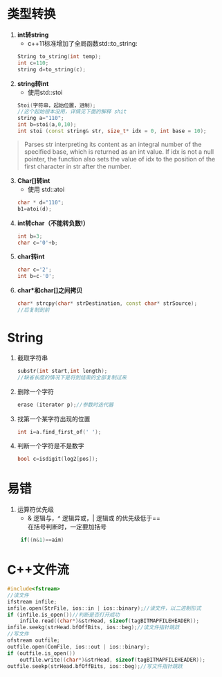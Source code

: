 # 类型转换
1.  **int转string**
	- c++11标准增加了全局函数std::to_string:
    ```c++
    String to_string(int temp);
    int c=110;
    string d=to_string(c);
    ```
2. **string转int**
	- 使用std::stoi
    ```c++
    Stoi(字符串，起始位置，进制);
    //这个起始根本没用，详情见下面的解释 shit
	string a="110";
	int b=stoi(a,0,10);
	int stoi (const string& str, size_t* idx = 0, int base = 10);
    ```
>	Parses str interpreting its content as an integral number of the specified base, which is returned as an int value.
>	If idx is not a null pointer, the function also sets the value of idx to the position of the first character in str after the number.
3. **Char[]转int**
	- 使用 std::atoi
	```c++
    char * d="110";
	b1=atoi(d);
    ```
4. **int转char（不能转负数!）**
	```C++
    int b=3;
	char c='0'+b;
    ```
5. **char转int**
    ```c++
	char c='2';
	int b=c-'0';
    ```
6. **char*和char[]之间拷贝**
    ```C++
    char* strcpy(char* strDestination, const char* strSource);  
    //后复制到前
    ```
# String
1. 截取字符串 
    ```c++
    substr(int start,int length);
    //缺省长度的情况下是将到结束的全部复制过来  
    ```  
2. 删除一个字符
    ```c++
    erase (iterator p);//参数时迭代器
    ```
3. 找第一个某字符出现的位置
    ```c++
    int i=a.find_first_of(' ');
    ```
4. 判断一个字符是不是数字
    ```c++
    bool c=isdigit(log2[pos]);
    ```
# 易错
1. 运算符优先级
    - & 逻辑与，^ 逻辑异或，| 逻辑或 的优先级低于==  
	在括号判断时，一定要加括号
    ```c++
	 if((n&1)==aim)
    ```
    
# C++文件流
```c++
#include<fstream>
//读文件
ifstream infile;
infile.open(StrFile, ios::in | ios::binary);//读文件，以二进制形式
if (infile.is_open())//判断是否打开成功
    infile.read((char*)&strHead, sizeof(tagBITMAPFILEHEADER));
infile.seekg(strHead.bfOffBits, ios::beg);//读文件指针跳跃
//写文件
ofstream outfile;
outfile.open(ComFile, ios::out | ios::binary);
if (outfile.is_open())
    outfile.write((char*)&strHead, sizeof(tagBITMAPFILEHEADER));
outfile.seekp(strHead.bfOffBits, ios::beg);//写文件指针跳跃

```